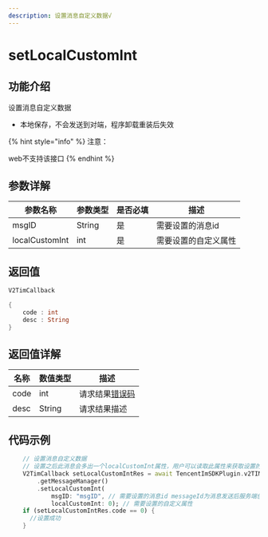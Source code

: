 ```yaml
---
description: 设置消息自定义数据√
---
```


# setLocalCustomInt

## 功能介绍

设置消息自定义数据

* 本地保存，不会发送到对端，程序卸载重装后失效

{% hint style="info" %}
注意： 

web不支持该接口
{% endhint %}

## 参数详解

| 参数名称           | 参数类型   | 是否必填 | 描述         |
| -------------- | ------ | ---- | ---------- |
| msgID          | String | 是    | 需要设置的消息id  |
| localCustomInt | int    | 是    | 需要设置的自定义属性 |

## 返回值

```dart
V2TimCallback

{
    code : int
    desc : String
}
```

## 返回值详解

| 名称   | 数值类型   | 描述                                                             |
| ---- | ------ | -------------------------------------------------------------- |
| code | int    | 请求结果[错误码](https://cloud.tencent.com/document/product/269/1671) |
| desc | String | 请求结果描述                                                         |

## 代码示例  &#x20;

```dart
    // 设置消息自定义数据
    // 设置之后此消息会多出一个localCustomInt属性，用户可以读取此属性来获取设置的自定义属性
    V2TimCallback setLocalCustomIntRes = await TencentImSDKPlugin.v2TIMManager
        .getMessageManager()
        .setLocalCustomInt(
            msgID: "msgID", // 需要设置的消息id messageId为消息发送后服务端创建的messageid，不是创建消息时的消息id
            localCustomInt: 0); // 需要设置的自定义属性
    if (setLocalCustomIntRes.code == 0) {
      //设置成功
    }
```

